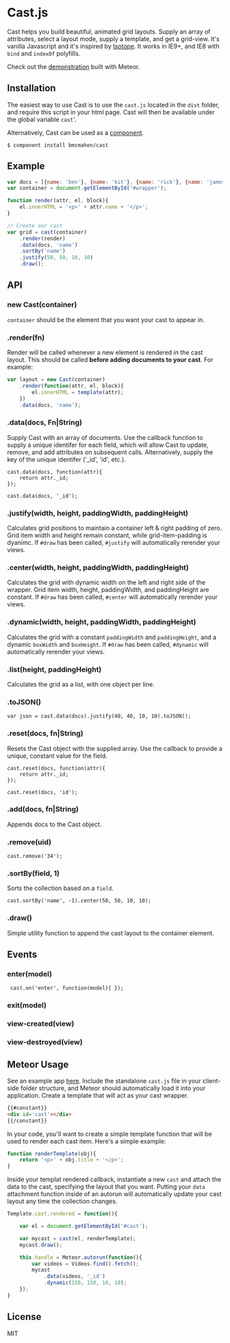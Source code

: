 # Cast.js

Cast helps you build beautiful, animated grid layouts. Supply an array of attributes, select a layout mode, supply a template, and get a grid-view. It's vanilla Javascript and it's inspired by [Isotope](https://github.com/desandro/isotope). It works in IE9+, and IE8 with `bind` and `indexOf` polyfills. 

Check out the [demonstration](http://cast.meteor.com) built with Meteor.

## Installation

The easiest way to use Cast is to use the `cast.js` located in the `dist` folder, and require this script in your html page. Cast will then be available under the global variable `cast`'. 

Alternatively, Cast can be used as a [component](https://github.com/component/component).

	$ component install bmcmahen/cast

## Example

```javascript
var docs = [{name: 'ben'}, {name: 'kit'}, {name: 'rick'}, {name: 'james'}];
var container = document.getElementById('#wrapper');

function render(attr, el, block){
	el.innerHTML = '<p>' + attr.name + '</p>';
}

// Create our cast
var grid = cast(container)
	.render(render)
	.data(docs, 'name')
	.sortBy('name')
	.justify(50, 50, 10, 10)
	.draw();
```

## API

### new Cast(container)

`container` should be the element that you want your cast to appear in. 

### .render(fn)

Render will be called whenever a new element is rendered in the cast layout. This should be called __before adding documents to your cast__. For example:

```javascript
var layout = new Cast(container)
	.render(function(attr, el, block){
		el.innerHTML = template(attr);
	})
	.data(docs, 'name');
```

### .data(docs, Fn|String)

Supply Cast with an array of documents. Use the callback function to supply a unique identifer for each field, which will allow Cast to update, remove, and add attributes on subsequent calls. Alternatively, supply the key of the unique identifer ('_id', 'id', etc.).

	cast.data(docs, function(attr){
		return attr._id;
	});

	cast.data(docs, '_id');

### .justify(width, height, paddingWidth, paddingHeight)

Calculates grid positions to maintain a container left & right padding of zero. Grid item width and height remain constant, while grid-item-padding is dyanimc. If `#draw` has been called, `#justify` will automatically rerender your views.

### .center(width, height, paddingWidth, paddingHeight)

Calculates the grid with dynamic width on the left and right side of the wrapper. Grid item width, height, paddingWidth, and paddingHeight are constant. If `#draw` has been called, `#center` will automatically rerender your views.

### .dynamic(width, height, paddingWidth, paddingHeight)

Calculates the grid with a constant `paddingWidth` and `paddingHeight`, and a dynamic `boxWidth` and `boxHeight`. If `#draw` has been called, `#dynamic` will automatically rerender your views.

### .list(height, paddingHeight)

Calculates the grid as a list, with one object per line.

### .toJSON()

	var json = cast.data(docs).justify(40, 40, 10, 10).toJSON();

### .reset(docs, fn|String)

Resets the Cast object with the supplied array. Use the callback to provide a unique, constant value for the field.

	cast.reset(docs, function(attr){
		return attr._id;
	});

	cast.reset(docs, 'id');

### .add(docs, fn|String)

Appends docs to the Cast object.

### .remove(uid)

	cast.remove('34');

### .sortBy(field, 1)

Sorts the collection based on a `field`.

	cast.sortBy('name', -1).center(50, 50, 10, 10);

### .draw()

Simple utility function to append the cast layout to the container element.

## Events

### enter(model)

	 cast.on('enter', function(model){ });

### exit(model)
### view-created(view)
### view-destroyed(view)



## Meteor Usage

See an example app [here](https://github.com/bmcmahen/meteor-cast-example). Include the standalone `cast.js` file in your client-side folder structure, and Meteor should automatically load it into your application. Create a template that will act as your cast wrapper.

```html
{{#constant}}
<div id='cast'></div>
{{/constant}}
```

In your code, you'll want to create a simple template function that will be used to render each cast item. Here's a simple example:

```javascript
function renderTemplate(obj){
	return '<p>' + obj.title + '</p>';
}
```

Inside your templat rendered callback, instantiate a new `cast` and attach the data to the cast, specifying the layout that you want. Putting your `data` attachment function inside of an autorun will automatically update your cast layout any time the collection changes.

```javascript
Template.cast.rendered = function(){

	var el = document.getElementById('#cast');

	var mycast = cast(el, renderTemplate);
	mycast.draw();

	this.handle = Meteor.autorun(function(){
		var videos = Videos.find().fetch();
		mycast
			.data(videos, '_id')
			.dynamic(150, 150, 10, 10);
	});
}
```
## License

  MIT
